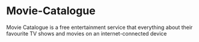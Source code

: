 # Movie-Catalogue
 Movie Catalogue is a free entertainment service that everything about their favourite TV shows and movies on an internet-connected device
